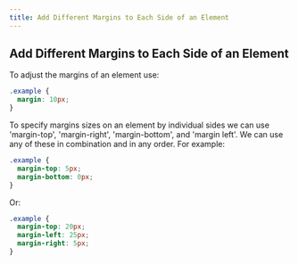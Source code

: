 ```yaml
---
title: Add Different Margins to Each Side of an Element
---
```

## Add Different Margins to Each Side of an Element

To adjust the margins of an element use:

```css
.example {
  margin: 10px;
}
```

To specify margins sizes on an element by individual sides we can use 'margin-top', 'margin-right', 'margin-bottom', and 'margin left'. We can use any of these in combination and in any order. For example:

```css
.example {
  margin-top: 5px;
  margin-bottom: 0px;
}
```

Or:

```css
.example {
  margin-top: 20px;
  margin-left: 25px;
  margin-right: 5px;
}
```
